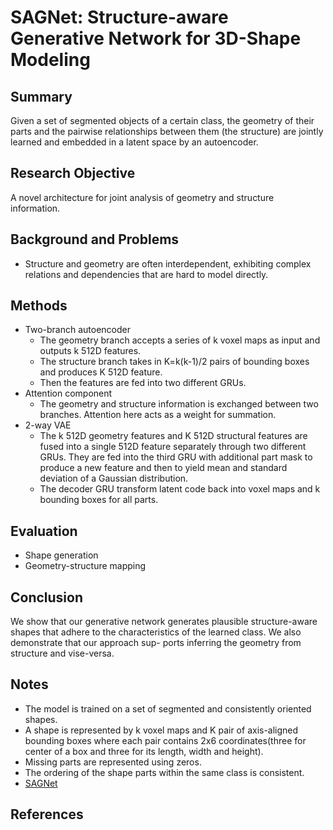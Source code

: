 # SAGNet: Structure-aware Generative Network for 3D-Shape Modeling

## Summary
Given a set of segmented objects of a certain class, the geometry of their parts and the pairwise relationships between them (the structure) are jointly learned and embedded in a latent space by an autoencoder. 
## Research Objective
A novel architecture for joint analysis of geometry and structure information. 
## Background and Problems
- Structure and geometry are often interdependent, exhibiting complex relations and dependencies that are hard to model directly.
## Methods
- Two-branch autoencoder
	- The geometry branch accepts a series of k voxel maps as input and outputs k 512D features. 
	- The structure branch takes in K=k(k-1)/2 pairs of bounding boxes and produces K 512D feature.
	- Then the features are fed into two different GRUs.
- Attention component
	- The geometry and structure information is exchanged between two branches. Attention here acts as a weight for summation.
- 2-way VAE
	- The k 512D geometry features and K 512D structural features are fused into a single 512D feature separately through two different GRUs. They are fed into the third GRU with additional part mask to produce a new feature and then to yield mean and standard deviation of a Gaussian distribution.
	- The decoder GRU transform latent code back into voxel maps and k bounding boxes for all parts.
## Evaluation
- Shape generation
- Geometry-structure mapping
## Conclusion
We show that our generative network generates plausible structure-aware shapes that adhere to the characteristics of the learned class. We also demonstrate that our approach sup- ports inferring the geometry from structure and vise-versa.
## Notes
- The model is trained on a set of segmented and consistently oriented shapes.
- A shape is represented by k voxel maps and K pair of axis-aligned bounding boxes where each pair contains 2x6 coordinates(three for center of a box and three for its length, width and height).
- Missing parts are represented using zeros. 
- The ordering of the shape parts within the same class is consistent.
- [SAGNet](https://github.com/zhijieW94/SAGNet)
## References
<!--stackedit_data:
eyJoaXN0b3J5IjpbODg5NTU3NzQ4XX0=
-->